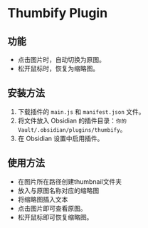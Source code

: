 # Thumbify Plugin

## 功能
- 点击图片时，自动切换为原图。
- 松开鼠标时，恢复为缩略图。

## 安装方法
1. 下载插件的 `main.js` 和 `manifest.json` 文件。
2. 将文件放入 Obsidian 的插件目录：`你的Vault/.obsidian/plugins/thumbify`。
3. 在 Obsidian 设置中启用插件。

## 使用方法
- 在图片所在路径创建thumbnail文件夹
- 放入与原图名称对应的缩略图
- 将缩略图插入文本
- 点击图片即可查看原图。
- 松开鼠标即可恢复缩略图。
